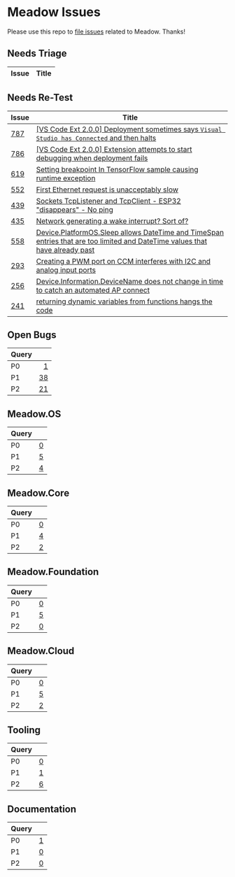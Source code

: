 # Meadow Issues

Please use this repo to [file issues](https://github.com/WildernessLabs/Meadow_Issues/issues/new/choose) related to Meadow. Thanks!

## Needs Triage

| Issue | Title |
|---|---|
## Needs Re-Test

| Issue | Title |
|---|---|
| [787](https://github.com/WildernessLabs/Meadow_Issues/issues/787) | [[VS Code Ext 2.0.0] Deployment sometimes says `Visual Studio has Connected` and then halts](https://github.com/WildernessLabs/Meadow_Issues/issues/787) |
| [786](https://github.com/WildernessLabs/Meadow_Issues/issues/786) | [[VS Code Ext 2.0.0] Extension attempts to start debugging when deployment fails](https://github.com/WildernessLabs/Meadow_Issues/issues/786) |
| [619](https://github.com/WildernessLabs/Meadow_Issues/issues/619) | [Setting breakpoint In TensorFlow sample causing runtime exception](https://github.com/WildernessLabs/Meadow_Issues/issues/619) |
| [552](https://github.com/WildernessLabs/Meadow_Issues/issues/552) | [First Ethernet request is unacceptably slow](https://github.com/WildernessLabs/Meadow_Issues/issues/552) |
| [439](https://github.com/WildernessLabs/Meadow_Issues/issues/439) | [Sockets TcpListener and TcpClient - ESP32 "disappears" - No ping](https://github.com/WildernessLabs/Meadow_Issues/issues/439) |
| [435](https://github.com/WildernessLabs/Meadow_Issues/issues/435) | [Network generating a wake interrupt? Sort of?](https://github.com/WildernessLabs/Meadow_Issues/issues/435) |
| [558](https://github.com/WildernessLabs/Meadow_Issues/issues/558) | [Device.PlatformOS.Sleep allows DateTime and TimeSpan entries that are too limited and DateTime values that have already past](https://github.com/WildernessLabs/Meadow_Issues/issues/558) |
| [293](https://github.com/WildernessLabs/Meadow_Issues/issues/293) | [Creating a PWM port on CCM interferes with I2C and analog input ports ](https://github.com/WildernessLabs/Meadow_Issues/issues/293) |
| [256](https://github.com/WildernessLabs/Meadow_Issues/issues/256) | [Device.Information.DeviceName does not change in time to catch an automated AP connect](https://github.com/WildernessLabs/Meadow_Issues/issues/256) |
| [241](https://github.com/WildernessLabs/Meadow_Issues/issues/241) | [returning dynamic variables from functions hangs the code](https://github.com/WildernessLabs/Meadow_Issues/issues/241) |
## Open Bugs

| Query |  |
|:------|-:|
| P0 | [1](https://github.com/WildernessLabs/Meadow_Issues/issues?q=is%3Aopen%20is%3Aissue%20label%3Abug%20label%3Ap0) |
| P1 | [38](https://github.com/WildernessLabs/Meadow_Issues/issues?q=is%3Aopen%20is%3Aissue%20label%3Abug%20label%3Ap1) |
| P2 | [21](https://github.com/WildernessLabs/Meadow_Issues/issues?q=is%3Aopen%20is%3Aissue%20label%3Abug%20label%3Ap2) |
## Meadow.OS

| Query |  |
|:------|-:|
| P0 | [0](https://github.com/WildernessLabs/Meadow_Issues/issues?q=is%3Aopen%20is%3Aissue%20label%3Abug%20label%3Ap0%20label%3Aos) |
| P1 | [5](https://github.com/WildernessLabs/Meadow_Issues/issues?q=is%3Aopen%20is%3Aissue%20label%3Abug%20label%3Ap1%20label%3Aos) |
| P2 | [4](https://github.com/WildernessLabs/Meadow_Issues/issues?q=is%3Aopen%20is%3Aissue%20label%3Abug%20label%3Ap2%20label%3Aos) |
## Meadow.Core

| Query |  |
|:------|-:|
| P0 | [0](https://github.com/WildernessLabs/Meadow_Issues/issues?q=is%3Aopen%20is%3Aissue%20label%3Abug%20label%3Ap0%20label%3Acore) |
| P1 | [4](https://github.com/WildernessLabs/Meadow_Issues/issues?q=is%3Aopen%20is%3Aissue%20label%3Abug%20label%3Ap1%20label%3Acore) |
| P2 | [2](https://github.com/WildernessLabs/Meadow_Issues/issues?q=is%3Aopen%20is%3Aissue%20label%3Abug%20label%3Ap2%20label%3Acore) |
## Meadow.Foundation

| Query |  |
|:------|-:|
| P0 | [0](https://github.com/WildernessLabs/Meadow_Issues/issues?q=is%3Aopen%20is%3Aissue%20label%3Abug%20label%3Ap0%20label%3Afoundation) |
| P1 | [5](https://github.com/WildernessLabs/Meadow_Issues/issues?q=is%3Aopen%20is%3Aissue%20label%3Abug%20label%3Ap1%20label%3Afoundation) |
| P2 | [0](https://github.com/WildernessLabs/Meadow_Issues/issues?q=is%3Aopen%20is%3Aissue%20label%3Abug%20label%3Ap2%20label%3Afoundation) |
## Meadow.Cloud

| Query |  |
|:------|-:|
| P0 | [0](https://github.com/WildernessLabs/Meadow_Issues/issues?q=is%3Aopen%20is%3Aissue%20label%3Abug%20label%3Ap0%20label%3Acloud) |
| P1 | [5](https://github.com/WildernessLabs/Meadow_Issues/issues?q=is%3Aopen%20is%3Aissue%20label%3Abug%20label%3Ap1%20label%3Acloud) |
| P2 | [2](https://github.com/WildernessLabs/Meadow_Issues/issues?q=is%3Aopen%20is%3Aissue%20label%3Abug%20label%3Ap2%20label%3Acloud) |
## Tooling

| Query |  |
|:------|-:|
| P0 | [0](https://github.com/WildernessLabs/Meadow_Issues/issues?q=is%3Aopen%20is%3Aissue%20label%3Abug%20label%3Ap0%20label%3Atooling) |
| P1 | [1](https://github.com/WildernessLabs/Meadow_Issues/issues?q=is%3Aopen%20is%3Aissue%20label%3Abug%20label%3Ap1%20label%3Atooling) |
| P2 | [6](https://github.com/WildernessLabs/Meadow_Issues/issues?q=is%3Aopen%20is%3Aissue%20label%3Abug%20label%3Ap2%20label%3Atooling) |
## Documentation

| Query |  |
|:------|-:|
| P0 | [1](https://github.com/WildernessLabs/Meadow_Issues/issues?q=is%3Aopen%20is%3Aissue%20label%3Abug%20label%3Ap0%20label%3Adocs) |
| P1 | [0](https://github.com/WildernessLabs/Meadow_Issues/issues?q=is%3Aopen%20is%3Aissue%20label%3Abug%20label%3Ap1%20label%3Adocs) |
| P2 | [0](https://github.com/WildernessLabs/Meadow_Issues/issues?q=is%3Aopen%20is%3Aissue%20label%3Abug%20label%3Ap2%20label%3Adocs) |
